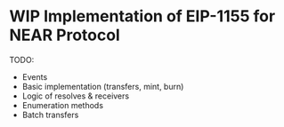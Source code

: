 # WIP Implementation of EIP-1155 for NEAR Protocol

TODO:

* Events
* Basic implementation (transfers, mint, burn)
* Logic of resolves & receivers
* Enumeration methods
* Batch transfers
